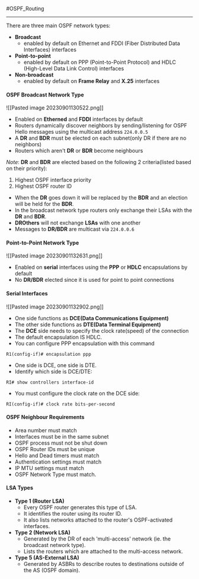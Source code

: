#OSPF_Routing 
***
There are three main OSPF network types:
- **Broadcast**
	- enabled by default on Ethernet and FDDI (Fiber Distributed Data Interfaces) interfaces
- **Point-to-point**
	- enabled by default on PPP (Point-to-Point Protocol) and HDLC (High-Level Data Link
	   Control) interfaces
- **Non-broadcast**
	- enabled by default on **Frame Relay** and **X.25** interfaces


#### OSPF Broadcast Network Type
![[Pasted image 20230901130522.png]]
- Enabled on **Etherned** and **FDDI** interfaces by default
- Routers dynamically discover neighbors by sending/listening for OSPF Hello messages using the multicast address `224.0.0.5`
- A **DR** and **BDR** must be elected on each subnet(only DR if there are no neighbors)
- Routers which aren't **DR** or **BDR** become neighbours

*Note*: **DR** and **BDR** are elected based on the following 2 criteria(listed based on their priority):
1. Highest OSPF interface priority
2. Highest OSPF router ID

- When the **DR** goes down it will be replaced by the **BDR** and an election will be held for the **BDR**.
- In the broadcast network type routers only exchange their LSAs with the **DR** and **BDR**.
- **DROthers** will not exchange **LSAs** with one another
- Messages to **DR/BDR** are multicast via `224.0.0.6`


#### Point-to-Point Network Type
![[Pasted image 20230901132631.png]]
- Enabled on **serial** interfaces using the **PPP** or **HDLC** encapsulations by default
- No **DR/BDR** elected since it is used for point to point connections

#### Serial Interfaces
![[Pasted image 20230901132902.png]]
- One side functions as **DCE(Data Communications Equipment)**
- The other side functions as **DTE(Data Terminal Equipment)**
- The **DCE** side needs to specify the clock rate(speed) of the connection
- The default encapsulation IS HDLC.
- You can configure PPP encapsulation with this command
```
R1(config-if)# encapsulation ppp
```
- One side is DCE, one side is DTE.
- Identify which side is DCE/DTE:
```
RI# show controllers interface-id
```
 - You must configure the clock rate on the DCE side:
```
RI(config-if)# clock rate bits-per-second
```

#### OSPF Neighbour Requirements

- Area number must match
- Interfaces must be in the same subnet
-  OSPF process must not be shut down
- OSPF Router IDs must be unique
- Hello and Dead timers must match
- Authentication settings must match
- IP MTU settings must match
- OSPF Network Type must match.

#### LSA Types

- **Type 1 (Router LSA)**
	- Every OSPF router generates this type of LSA.
	- It identifies the router using its router ID.
	- It also lists networks attached to the router's OSPF-activated interfaces.
- **Type 2 (Network LSA)**
	- Generated by the DR of each 'multi-access' network (ie. the broadcast network type).
	- Lists the routers which are attached to the multi-access network.
- **Type 5 (AS-External LSA)**
	- Generated by ASBRs to describe routes to destinations outside of the AS (OSPF domain).
